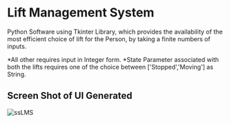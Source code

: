 # Lift Management System
Python Software using Tkinter Library, which provides the availability of the most efficient choice of lift for the Person, by taking a finite numbers of inputs.

*All other requires input in Integer form.
*State Parameter associated with both the lifts requires one of the choice between ['Stopped','Moving'] as String.

## Screen Shot of UI Generated
![ssLMS](https://github.com/himxnshutripathi/LiftManagementSystem/assets/55108251/fd2075ce-1261-4927-ac81-9e1934a46735)
